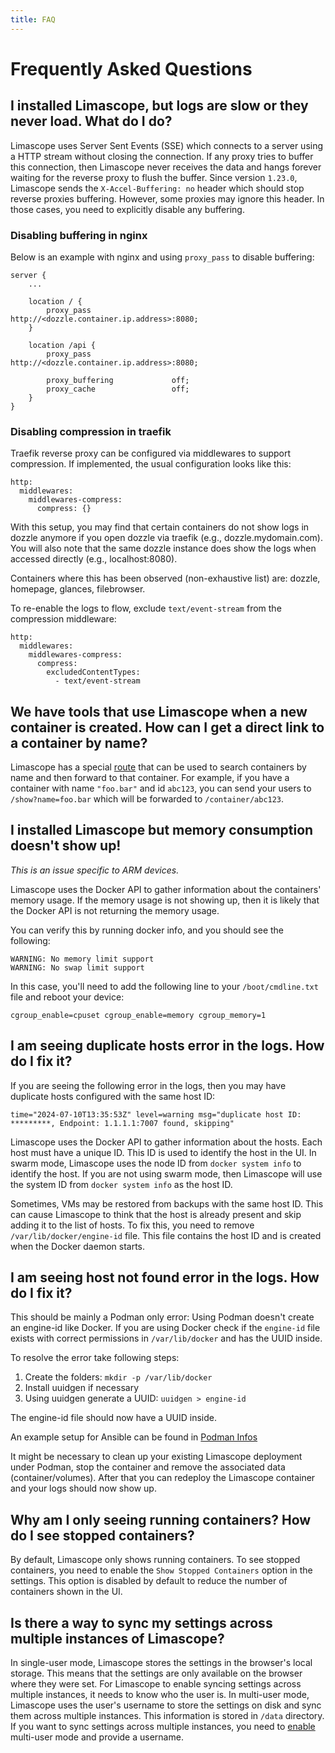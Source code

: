 ```yaml
---
title: FAQ
---
```


# Frequently Asked Questions

## I installed Limascope, but logs are slow or they never load. What do I do?

Limascope uses Server Sent Events (SSE) which connects to a server using a HTTP stream without closing the connection. If any proxy tries to buffer this connection, then Limascope never receives the data and hangs forever waiting for the reverse proxy to flush the buffer. Since version `1.23.0`, Limascope sends the `X-Accel-Buffering: no` header which should stop reverse proxies buffering. However, some proxies may ignore this header. In those cases, you need to explicitly disable any buffering.

### Disabling buffering in nginx

Below is an example with nginx and using `proxy_pass` to disable buffering:

```
server {
    ...

    location / {
        proxy_pass                  http://<dozzle.container.ip.address>:8080;
    }

    location /api {
        proxy_pass                  http://<dozzle.container.ip.address>:8080;

        proxy_buffering             off;
        proxy_cache                 off;
    }
}
```

### Disabling compression in traefik

Traefik reverse proxy can be configured via middlewares to support compression. If implemented, the usual configuration looks like this:

```
http:
  middlewares:
    middlewares-compress:
      compress: {}
```

With this setup, you may find that certain containers do not show logs in dozzle anymore if you open dozzle via traefik (e.g., dozzle.mydomain.com).
You will also note that the same dozzle instance does show the logs when accessed directly (e.g., localhost:8080).

Containers where this has been observed (non-exhaustive list) are: dozzle, homepage, glances, filebrowser.

To re-enable the logs to flow, exclude `text/event-stream` from the compression middleware:

```
http:
  middlewares:
    middlewares-compress:
      compress:
        excludedContentTypes:
          - text/event-stream
```

## We have tools that use Limascope when a new container is created. How can I get a direct link to a container by name?

Limascope has a special [route](https://github.com/Das-Rabindra/limascope/blob/master/assets/pages/show.vue) that can be used to search containers by name and then forward to that container. For example, if you have a container with name `"foo.bar"` and id `abc123`, you can send your users to `/show?name=foo.bar` which will be forwarded to `/container/abc123`.

## I installed Limascope but memory consumption doesn't show up!

_This is an issue specific to ARM devices._

Limascope uses the Docker API to gather information about the containers' memory usage. If the memory usage is not showing up, then it is likely that the Docker API is not returning the memory usage.

You can verify this by running docker info, and you should see the following:

```
WARNING: No memory limit support
WARNING: No swap limit support
```

In this case, you'll need to add the following line to your `/boot/cmdline.txt` file and reboot your device:

```
cgroup_enable=cpuset cgroup_enable=memory cgroup_memory=1
```

## I am seeing duplicate hosts error in the logs. How do I fix it?

If you are seeing the following error in the logs, then you may have duplicate hosts configured with the same host ID:

```
time="2024-07-10T13:35:53Z" level=warning msg="duplicate host ID: *********, Endpoint: 1.1.1.1:7007 found, skipping"
```

Limascope uses the Docker API to gather information about the hosts. Each host must have a unique ID. This ID is used to identify the host in the UI. In swarm mode, Limascope uses the node ID from `docker system info` to identify the host. If you are not using swarm mode, then Limascope will use the system ID from `docker system info` as the host ID.

Sometimes, VMs may be restored from backups with the same host ID. This can cause Limascope to think that the host is already present and skip adding it to the list of hosts. To fix this, you need to remove `/var/lib/docker/engine-id` file. This file contains the host ID and is created when the Docker daemon starts.

## I am seeing host not found error in the logs. How do I fix it?

This should be mainly a Podman only error: Using Podman doesn't create an engine-id like Docker.
If you are using Docker check if the `engine-id` file exists with correct permissions in `/var/lib/docker` and has the UUID inside.

To resolve the error take following steps:

1. Create the folders: `mkdir -p /var/lib/docker`
2. Install uuidgen if necessary
3. Using uuidgen generate a UUID: `uuidgen > engine-id`

The engine-id file should now have a UUID inside.

An example setup for Ansible can be found in [Podman Infos](podman.md)

It might be necessary to clean up your existing Limascope deployment under Podman, stop the container and remove the associated data (container/volumes). After that you can redeploy the Limascope container and your logs should now show up.

## Why am I only seeing running containers? How do I see stopped containers?

By default, Limascope only shows running containers. To see stopped containers, you need to enable the `Show Stopped Containers` option in the settings. This option is disabled by default to reduce the number of containers shown in the UI.

## Is there a way to sync my settings across multiple instances of Limascope?

In single-user mode, Limascope stores the settings in the browser's local storage. This means that the settings are only available on the browser where they were set. For Limascope to enable syncing settings across multiple instances, it needs to know who the user is. In multi-user mode, Limascope uses the user's username to store the settings on disk and sync them across multiple instances. This information is stored in `/data` directory. If you want to sync settings across multiple instances, you need to [enable](/guide/authentication) multi-user mode and provide a username.
